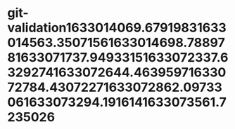 # git-validation1633014069.67919831633014563.35071561633014698.7889781633071737.94933151633072337.63292741633072644.46395971633072784.43072271633072862.09733061633073294.1916141633073561.7235026